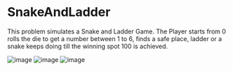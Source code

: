 # SnakeAndLadder
This problem simulates a Snake and Ladder Game. The Player starts from 0 rolls the die to get a number between 1 to 6, finds a safe place, ladder or a snake keeps doing till the winning spot  100 is achieved. 

![image](https://user-images.githubusercontent.com/28047529/133801286-3a92c6fc-118a-482c-9364-17dfb8a39aef.png)
![image](https://user-images.githubusercontent.com/28047529/133801383-54202c9b-c9ef-46f0-a1cd-cde8e733fc92.png)
![image](https://user-images.githubusercontent.com/28047529/133805252-474c8a89-a784-45aa-9848-e17d60b6a11a.png)
